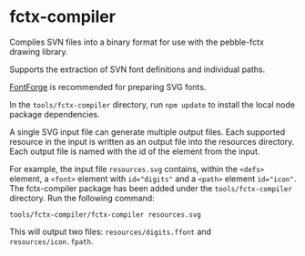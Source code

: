 # fctx-compiler

Compiles SVN files into a binary format for use with the pebble-fctx drawing library.

Supports the extraction of SVN font definitions and individual paths.

[FontForge](https://fontforge.github.io/en-US/) is recommended for preparing
SVG fonts.

In the `tools/fctx-compiler` directory, run `npm update` to install the local node
package dependencies.

A single SVG input file can generate multiple output files.  Each supported resource in the input is written as an output file into the resources directory.  Each output file is named with the id of the element from the input.

For example, the input file `resources.svg` contains, within the `<defs>`
element, a `<font>` element with `id="digits"` and a `<path>` element `id="icon"`.
The fctx-compiler package has been added under the `tools/fctx-compiler` directory.
Run the following command:

`tools/fctx-compiler/fctx-compiler resources.svg`

This will output two files: `resources/digits.ffont` and `resources/icon.fpath`.

